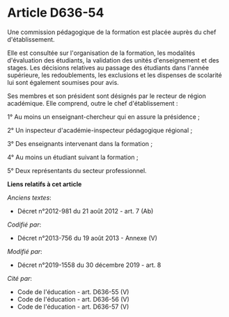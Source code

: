 # Article D636-54

Une commission pédagogique de la formation est placée auprès du chef d'établissement.

Elle est consultée sur l'organisation de la formation, les modalités d'évaluation des étudiants, la validation des unités
d'enseignement et des stages. Les décisions relatives au passage des étudiants dans l'année supérieure, les redoublements,
les exclusions et les dispenses de scolarité lui sont également soumises pour avis.

Ses membres et son président sont désignés par le recteur de région académique. Elle comprend, outre le chef
d'établissement :

1° Au moins un enseignant-chercheur qui en assure la présidence ;

2° Un inspecteur d'académie-inspecteur pédagogique régional ;

3° Des enseignants intervenant dans la formation ;

4° Au moins un étudiant suivant la formation ;

5° Deux représentants du secteur professionnel.

**Liens relatifs à cet article**

_Anciens textes_:

  - Décret n°2012-981 du 21 août 2012 - art. 7 (Ab)

_Codifié par_:

  - Décret n°2013-756 du 19 août 2013 -  Annexe (V)

_Modifié par_:

  - Décret n°2019-1558 du 30 décembre 2019 - art. 8

_Cité par_:

  - Code de l'éducation - art. D636-55 (V)
  - Code de l'éducation - art. D636-56 (V)
  - Code de l'éducation - art. D636-57 (V)
